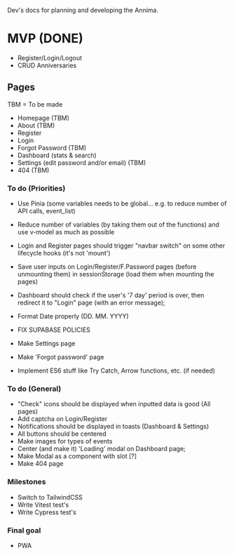 Dev's docs for planning and developing the Annima.

# MVP (DONE)

- Register/Login/Logout
- CRUD Anniversaries

## Pages

TBM = To be made

- Homepage (TBM)
- About (TBM)
- Register
- Login
- Forgot Password (TBM)
- Dashboard (stats & search)
- Settings (edit password and/or email) (TBM)
- 404 (TBM)

### To do (Priorities)

- Use Pinia (some variables needs to be global... e.g. to reduce number of API calls, event_list)
- Reduce number of variables (by taking them out of the functions) and use v-model as much as possible

- Login and Register pages should trigger "navbar switch" on some other lifecycle hooks (it's not 'mount')
- Save user inputs on Login/Register/F.Password pages (before unmounting them) in sessionStorage (load them when mounting the pages)

- Dashboard should check if the user's '7 day' period is over, then redirect it to "Login" page (with an error message);
- Format Date properly (DD. MM. YYYY)

- FIX SUPABASE POLICIES
- Make Settings page
- Make 'Forgot password' page
- Implement ES6 stuff like Try Catch, Arrow functions, etc. (if needed)

### To do (General)

- "Check" icons should be displayed when inputted data is good (All pages)
- Add captcha on Login/Register
- Notifications should be displayed in toasts (Dashboard & Settings)
- All buttons should be centered
- Make images for types of events
- Center (and make it) 'Loading' modal on Dashboard page;
- Make Modal as a component with slot [?]
- Make 404 page

### Milestones

- Switch to TailwindCSS
- Write Vitest test's
- Write Cypress test's

### Final goal

- PWA
